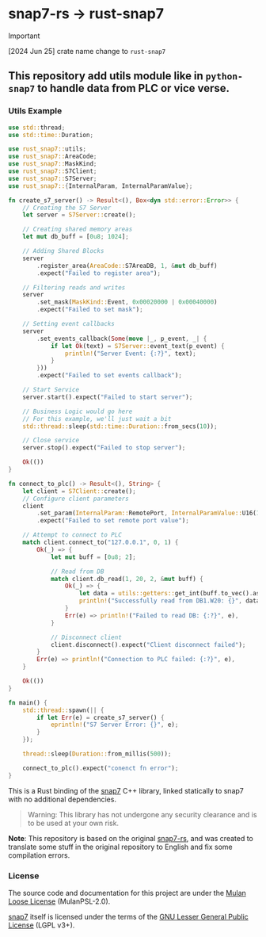 # snap7-rs -> rust-snap7

> [!IMPORTANT]  
> [2024 Jun 25] crate name change to `rust-snap7`

## This repository add utils module like in `python-snap7` to handle data from PLC or vice verse.

### Utils Example

```rust
use std::thread;
use std::time::Duration;

use rust_snap7::utils;
use rust_snap7::AreaCode;
use rust_snap7::MaskKind;
use rust_snap7::S7Client;
use rust_snap7::S7Server;
use rust_snap7::{InternalParam, InternalParamValue};

fn create_s7_server() -> Result<(), Box<dyn std::error::Error>> {
    // Creating the S7 Server
    let server = S7Server::create();

    // Creating shared memory areas
    let mut db_buff = [0u8; 1024];

    // Adding Shared Blocks
    server
        .register_area(AreaCode::S7AreaDB, 1, &mut db_buff)
        .expect("Failed to register area");

    // Filtering reads and writes
    server
        .set_mask(MaskKind::Event, 0x00020000 | 0x00040000)
        .expect("Failed to set mask");

    // Setting event callbacks
    server
        .set_events_callback(Some(move |_, p_event, _| {
            if let Ok(text) = S7Server::event_text(p_event) {
                println!("Server Event: {:?}", text);
            }
        }))
        .expect("Failed to set events callback");

    // Start Service
    server.start().expect("Failed to start server");

    // Business Logic would go here
    // For this example, we'll just wait a bit
    std::thread::sleep(std::time::Duration::from_secs(10));

    // Close service
    server.stop().expect("Failed to stop server");

    Ok(())
}

fn connect_to_plc() -> Result<(), String> {
    let client = S7Client::create();
    // Configure client parameters
    client
        .set_param(InternalParam::RemotePort, InternalParamValue::U16(102))
        .expect("Failed to set remote port value");

    // Attempt to connect to PLC
    match client.connect_to("127.0.0.1", 0, 1) {
        Ok(_) => {
            let mut buff = [0u8; 2];

            // Read from DB
            match client.db_read(1, 20, 2, &mut buff) {
                Ok(_) => {
                    let data = utils::getters::get_int(buff.to_vec().as_ref(), 0);
                    println!("Successfully read from DB1.W20: {}", data);
                }
                Err(e) => println!("Failed to read DB: {:?}", e),
            }

            // Disconnect client
            client.disconnect().expect("Client disconnect failed");
        }
        Err(e) => println!("Connection to PLC failed: {:?}", e),
    }

    Ok(())
}

fn main() {
    std::thread::spawn(|| {
        if let Err(e) = create_s7_server() {
            eprintln!("S7 Server Error: {}", e);
        }
    });

    thread::sleep(Duration::from_millis(500));

    connect_to_plc().expect("conenct fn error");
}


```

This is a Rust binding of the [snap7](http://snap7.sourceforge.net/) C++ library, linked statically to snap7 with no additional dependencies.

> Warning: This library has not undergone any security clearance and is to be used at your own risk.

**Note**: This repository is based on the original [snap7-rs](https://gitee.com/gmg137/snap7-rs.git), and was created to translate some stuff in the original repository to English and fix some compilation errors.

### License

The source code and documentation for this project are under the [Mulan Loose License](LICENSE) (MulanPSL-2.0).

[snap7](http://snap7.sourceforge.net/) itself is licensed under the terms of the [GNU Lesser General Public License](https://www.gnu.org/licenses/lgpl-3.0.html) (LGPL v3+).
